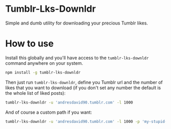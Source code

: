 Tumblr-Lks-Downldr
==================

Simple and dumb utility for downloading your precious Tumblr likes.


How to use
==========

Install this globally and you'll have access to the ```tumblr-lks-downldr``` command anywhere on your system.
```sh
npm install -g tumblr-lks-downldr
```

Then just run ```tumblr-lks-downldr```, define you Tumblr url and the number of likes that you want to download (if you don't set any number the default is the whole list of liked posts):
```sh
tumblr-lks-downldr -u 'andresdavid90.tumblr.com' -l 1000
```

And of course a custom path if you want:
```sh
tumblr-lks-downldr -u 'andresdavid90.tumblr.com' -l 1000 -p 'my-stupid-folder/'
```
